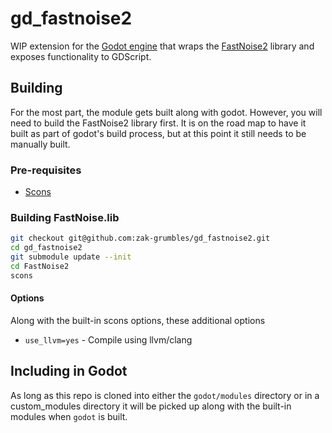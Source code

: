 # gd_fastnoise2
WIP extension for the [Godot engine](https://github.com/godotengine/godot) that wraps the [FastNoise2](https://github.com/Auburn/FastNoise2) library and exposes functionality to GDScript.

## Building
For the most part, the module gets built along with godot. However, you will need to build the FastNoise2 library first. 
It is on the road map to have it built as part of godot's build process, but at this point it still needs to be manually built.

### Pre-requisites
- [Scons](https://scons.org/)

### Building FastNoise.lib
```bash
git checkout git@github.com:zak-grumbles/gd_fastnoise2.git
cd gd_fastnoise2
git submodule update --init
cd FastNoise2
scons
```

#### Options
Along with the built-in scons options, these additional options 
- `use_llvm=yes` - Compile using llvm/clang

## Including in Godot
As long as this repo is cloned into either the `godot/modules` directory or in a custom_modules directory it will be picked up along with the built-in modules when `godot` is built.
